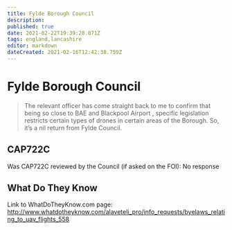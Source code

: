 ```yaml
---
title: Fylde Borough Council
description: 
published: true
date: 2021-02-22T19:39:28.071Z
tags: england,lancashire
editor: markdown
dateCreated: 2021-02-16T12:42:38.759Z
---
```


# Fylde Borough Council


> The relevant officer has come straight back to me to confirm that being so close to BAE and Blackpool Airport , specific legislation restricts certain types of drones in certain areas of the Borough. So, it’s a nil return from Fylde Council.



## CAP722C

Was CAP722C reviewed by the Council (if asked on the FOI): No response

## What Do They Know

Link to WhatDoTheyKnow.com page:
http://www.whatdotheyknow.com/alaveteli_pro/info_requests/byelaws_relating_to_uav_flights_558

